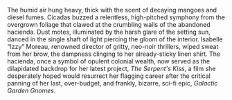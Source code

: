 The humid air hung heavy, thick with the scent of decaying mangoes and diesel fumes.  Cicadas buzzed a relentless, high-pitched symphony from the overgrown foliage that clawed at the crumbling walls of the abandoned hacienda.  Dust motes, illuminated by the harsh glare of the setting sun, danced in the single shaft of light piercing the gloom of the interior.  Isabelle “Izzy” Moreau, renowned director of gritty, neo-noir thrillers, wiped sweat from her brow, the dampness clinging to her already-sticky linen shirt.  The hacienda, once a symbol of opulent colonial wealth, now served as the dilapidated backdrop for her latest project, *The Serpent's Kiss*, a film she desperately hoped would resurrect her flagging career after the critical panning of her last, over-budget, and frankly, bizarre, sci-fi epic, *Galactic Garden Gnomes*.
